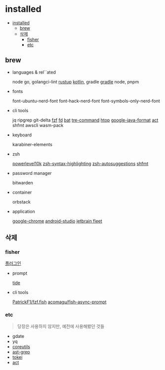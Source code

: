 # installed

- [installed](#installed)
    - [brew](#brew)
    - [삭제](#삭제)
        - [fisher](#fisher)
        - [etc](#etc)

## brew

- languages & rel``ated

    node
    go, golangci-lint
    [rustup](https://github.com/rust-lang/rustup)
    [kotlin](https://formulae.brew.sh/formula/kotlin), gradle
    [gradle](https://formulae.brew.sh/formula/gradle)
    node, pnpm

- fonts

    font-ubuntu-nerd-font
    font-hack-nerd-font
    font-symbols-only-nerd-font

- cli tools

    jq
    ripgrep
    git-delta
    [fzf](https://github.com/junegunn/fzf)
    [fd](https://github.com/sharkdp/fd?tab=readme-ov-file#installation)
    [bat](https://github.com/sharkdp/bat?tab=readme-ov-file#installation)
    [tre-command](https://github.com/dduan/tre)
    [htop](https://htop.dev/)
    [google-java-format](https://github.com/google/google-java-format)
    [act](https://nektosact.com/installation/homebrew.html)
    shfmt
    awscli
    wasm-pack

- keyboard

    karabiner-elements

- zsh

    [powerlevel10k](https://github.com/romkatv/powerlevel10k?tab=readme-ov-file#homebrew)
    [zsh-syntax-highlighting](https://github.com/zsh-users/zsh-syntax-highlighting/blob/master/INSTALL.md)
    [zsh-autosuggestions](https://github.com/zsh-users/zsh-autosuggestions/blob/master/INSTALL.md)
    [shfmt](https://github.com/patrickvane/shfmt)

- password manager

    bitwarden

- container

    orbstack

- application

    [google-chrome](https://formulae.brew.sh/cask/google-chrome#default)
    [android-studio](https://formulae.brew.sh/cask/android-studio)
    [jetbrain fleet](https://formulae.brew.sh/cask/fleet)

## 삭제

### fisher

[플러그인](https://github.com/jorgebucaran/awsm.fish?tab=readme-ov-file)

- prompt

    [tide](https://github.com/IlanCosman/tide?tab=readme-ov-file)

- cli tools

    [PatrickF1/fzf.fish](https://github.com/PatrickF1/fzf.fish?tab=readme-ov-file)
    [acomagu/fish-async-prompt](https://github.com/acomagu/fish-async-prompt)

### etc

> 당장은 사용하지 않지만, 예전에 사용해봤던 것들

- gdate
- yq
- [coreutils](https://www.gnu.org/software/coreutils/)
- [ast-grep](https://github.com/ast-grep/ast-grep?tab=readme-ov-file)
- [tokei](https://github.com/XAMPPRocky/tokei)
- [act](https://github.com/nektos/act)
